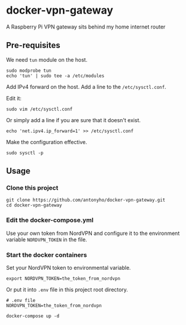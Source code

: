 # docker-vpn-gateway
A Raspberry Pi VPN gateway sits behind my home internet router


## Pre-requisites

We need `tun` module on the host.

```
sudo modprobe tun
echo 'tun' | sudo tee -a /etc/modules
```

Add IPv4 forward on the host. Add a line to the `/etc/sysctl.conf`.

Edit it:

```
sudo vim /etc/sysctl.conf
```

Or simply add a line if you are sure that it doesn't exist.

```
echo 'net.ipv4.ip_forward=1' >> /etc/sysctl.conf
```

Make the configuration effective.

```
sudo sysctl -p
```

## Usage

### Clone this project

```
git clone https://github.com/antonyho/docker-vpn-gateway.git
cd docker-vpn-gateway
```

### Edit the docker-compose.yml

Use your own token from NordVPN and configure it to the environment variable `NORDVPN_TOKEN` in the file.


### Start the docker containers

Set your NordVPN token to environmental variable.
```
export NORDVPN_TOKEN=the_token_from_nordvpn
```

Or put it into `.env` file in this project root directory.
```
# .env file
NORDVPN_TOKEN=the_token_from_nordvpn
```


```
docker-compose up -d
```